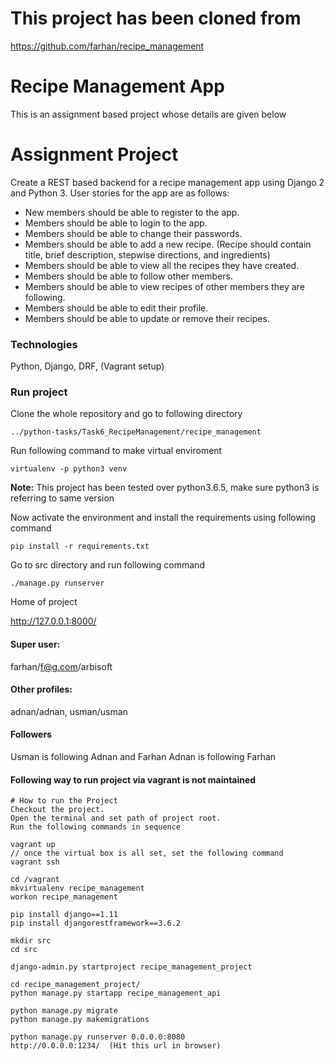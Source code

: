 # This project has been cloned from 
https://github.com/farhan/recipe_management

# Recipe Management App
This is an assignment based project whose details are given below

# Assignment Project
Create a REST based backend for a recipe management app using Django 2 and Python 3. User stories for the app are as follows:
* New members should be able to register to the app.
* Members should be able to login to the app.
* Members should be able to change their passwords.
* Members should be able to add a new recipe. (Recipe should contain title, brief description, stepwise directions, and ingredients)
* Members should be able to view all the recipes they have created.
* Members should be able to follow other members.
* Members should be able to view recipes of other members they are following.
* Members should be able to edit their profile.
* Members should be able to update or remove their recipes.


### Technologies
Python, Django, DRF, (Vagrant setup)

### Run project

Clone the whole repository and go to following directory

`../python-tasks/Task6_RecipeManagement/recipe_management`

Run following command to make virtual enviroment

`virtualenv -p python3 venv`

**Note:** This project has been tested over python3.6.5, make sure python3 is referring to same version

Now activate the environment and install the requirements using following command

`pip install -r requirements.txt`

Go to src directory and run following command

`./manage.py runserver` 

Home of project

http://127.0.0.1:8000/

#### Super user:
farhan/f@g.com/arbisoft
#### Other profiles:
adnan/adnan, usman/usman
#### Followers
Usman is following Adnan and Farhan
Adnan is following Farhan

#### Following way to run project via vagrant is not maintained
```
# How to run the Project
Checkout the project.
Open the terminal and set path of project root.
Run the following commands in sequence

vagrant up
// once the virtual box is all set, set the following command
vagrant ssh

cd /vagrant
mkvirtualenv recipe_management
workon recipe_management

pip install django==1.11
pip install djangorestframework==3.6.2

mkdir src
cd src

django-admin.py startproject recipe_management_project

cd recipe_management_project/
python manage.py startapp recipe_management_api

python manage.py migrate
python manage.py makemigrations

python manage.py runserver 0.0.0.0:8080
http://0.0.0.0:1234/  (Hit this url in browser)
```
